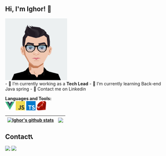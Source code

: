 ## Hi, I'm Ighor! 👋
<div>
  <img height="200" src="https://raw.githubusercontent.com/ighorfmelo/ighorfmelo/main/AvatarMaker.svg" /> 
</div>
- 🔭 I’m currently working as a <strong>Tech Lead</strong>
- 🌱 I’m currently learning Back-end Java spring
- 💬 Contact me on <a src="https://www.linkedin.com/in/ighormelo/">Linkedin </a>

**Languages and Tools:**  
<code><img height="30" src="https://raw.githubusercontent.com/github/explore/80688e429a7d4ef2fca1e82350fe8e3517d3494d/topics/vue/vue.png"></code>
<code><img height="30" src="https://raw.githubusercontent.com/github/explore/80688e429a7d4ef2fca1e82350fe8e3517d3494d/topics/javascript/javascript.png"></code>
<code><img height="30" src="https://raw.githubusercontent.com/github/explore/80688e429a7d4ef2fca1e82350fe8e3517d3494d/topics/typescript/typescript.png"></code>
<code><img height="30" src="https://raw.githubusercontent.com/github/explore/5c058a388828bb5fde0bcafd4bc867b5bb3f26f3/topics/ruby/ruby.png"></code>


| <a href="https://github.com/ighorfmelo"><img align="center" src="https://github-readme-stats.vercel.app/api?username=ighorfmelo&show_icons=true&include_all_commits=true&theme=dark&hide_border=true" alt="Ighor's github stats" /></a> | <a href="https://github.com/ighorfmelo"><img align="center" src="https://github-readme-stats.vercel.app/api/top-langs/?username=ighorfmelo&layout=compact&theme=dark&hide_border=true" /></a> |
| ------------- | ------------- |

## Contact📞
<div>
  <a href="https://www.linkedin.com/in/ighormelo/" target="_blank"><img src="https://img.shields.io/badge/LinkedIn-0077B5?style=for-the-badge&logo=linkedin&logoColor=white"/></a>
  <a href="https://www.instagram.com/ighorfmelo/" target="_blank"><img src="https://img.shields.io/badge/Instagram-E4405F?style=for-the-badge&logo=instagram&logoColor=white"/></a>
</div>
